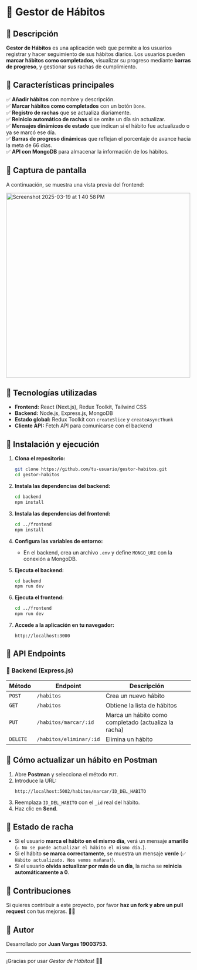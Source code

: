 # 📌 Gestor de Hábitos

## 📌 Descripción
**Gestor de Hábitos** es una aplicación web que permite a los usuarios registrar y hacer seguimiento de sus hábitos diarios. Los usuarios pueden **marcar hábitos como completados**, visualizar su progreso mediante **barras de progreso**, y gestionar sus rachas de cumplimiento.

## 📌 Características principales
✅ **Añadir hábitos** con nombre y descripción.  
✅ **Marcar hábitos como completados** con un botón `Done`.  
✅ **Registro de rachas** que se actualiza diariamente.  
✅ **Reinicio automático de rachas** si se omite un día sin actualizar.  
✅ **Mensajes dinámicos de estado** que indican si el hábito fue actualizado o ya se marcó ese día.  
✅ **Barras de progreso dinámicas** que reflejan el porcentaje de avance hacia la meta de 66 días.  
✅ **API con MongoDB** para almacenar la información de los hábitos.  

## 📌 Captura de pantalla
A continuación, se muestra una vista previa del frontend:

<img width="502" alt="Screenshot 2025-03-19 at 1 40 58 PM" src="https://github.com/user-attachments/assets/353bdda4-76c3-450d-b2f5-292f1ffdf21b" />

## 📌 Tecnologías utilizadas
- **Frontend:** React (Next.js), Redux Toolkit, Tailwind CSS
- **Backend:** Node.js, Express.js, MongoDB
- **Estado global:** Redux Toolkit con `createSlice` y `createAsyncThunk`
- **Cliente API:** Fetch API para comunicarse con el backend

## 📌 Instalación y ejecución
1. **Clona el repositorio:**
   ```bash
   git clone https://github.com/tu-usuario/gestor-habitos.git
   cd gestor-habitos
   ```

2. **Instala las dependencias del backend:**
   ```bash
   cd backend
   npm install
   ```

3. **Instala las dependencias del frontend:**
   ```bash
   cd ../frontend
   npm install
   ```

4. **Configura las variables de entorno:**
   - En el backend, crea un archivo `.env` y define `MONGO_URI` con la conexión a MongoDB.

5. **Ejecuta el backend:**
   ```bash
   cd backend
   npm run dev
   ```

6. **Ejecuta el frontend:**
   ```bash
   cd ../frontend
   npm run dev
   ```

7. **Accede a la aplicación en tu navegador:**
   ```
   http://localhost:3000
   ```

## 📌 API Endpoints
### 📌 **Backend (Express.js)**
| Método | Endpoint | Descripción |
|--------|---------|-------------|
| `POST` | `/habitos` | Crea un nuevo hábito |
| `GET`  | `/habitos` | Obtiene la lista de hábitos |
| `PUT`  | `/habitos/marcar/:id` | Marca un hábito como completado (actualiza la racha) |
| `DELETE` | `/habitos/eliminar/:id` | Elimina un hábito |

## 📌 Cómo actualizar un hábito en Postman
1. Abre **Postman** y selecciona el método `PUT`.
2. Introduce la URL:
   ```
   http://localhost:5002/habitos/marcar/ID_DEL_HABITO
   ```
3. Reemplaza `ID_DEL_HABITO` con el `_id` real del hábito.
4. Haz clic en **Send**.

## 📌 Estado de racha
- Si el usuario **marca el hábito en el mismo día**, verá un mensaje **amarillo** (`⚠️ No se puede actualizar el hábito el mismo día.`).
- Si el hábito **se marca correctamente**, se muestra un mensaje **verde** (`✅ Hábito actualizado. Nos vemos mañana!`).
- Si el usuario **olvida actualizar por más de un día**, la racha se **reinicia automáticamente a 0**.

## 📌 Contribuciones
Si quieres contribuir a este proyecto, por favor **haz un fork y abre un pull request** con tus mejoras. 🚀🔥

## 📌 Autor
Desarrollado por **Juan Vargas 19003753**.

---
¡Gracias por usar *Gestor de Hábitos*! 🎯🔥
